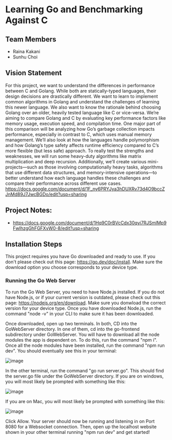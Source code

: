 # Learning Go and Benchmarking Against C

## Team Members
- Raina Kakani
- Sunhu Choi

## Vision Statement 
For this project, we want to understand the differences in performance between C and Golang. While both are statically-typed languages, their design decisions are drastically different. We want to learn to implement common algorithms in Golang and understand the challenges of learning this newer language. We also want to know the rationale behind choosing Golang over an older, heavily tested language like C or vice-versa.
We’re aiming to compare Golang and C by evaluating key performance factors like memory usage, execution speed, and compilation time. One major part of this comparison will be analyzing how Go’s garbage collection impacts performance, especially in contrast to C, which uses manual memory management. We’ll also look at how the languages handle polymorphism and how Golang’s type safety affects runtime efficiency compared to C’s more flexible (but less safe) approach. To really test the strengths and weaknesses, we will run some heavy-duty algorithms like matrix multiplication and deep recursion. Additionally, we’ll create various mini-projects—such as those involving computationally heavy tasks, algorithms that use different data structures, and memory-intensive operations—to better understand how each language handles these challenges and compare their performance across different use cases.
https://docs.google.com/document/d/1F_ny6PRYJya3hDUXRv73d4O9bccZJnMd89J7JwcBGDo/edit?usp=sharing

## Project Notes: 
- https://docs.google.com/document/d/1Hq9C0rBVcCdx30qyi7RJSmlMp9FwIhzgGhFGFXvW0-8/edit?usp=sharing

## Installation Steps 
This project requires you have Go downloaded and ready to use. If you don't please check out this page: https://go.dev/doc/install. Make sure the download option you choose corresponds to your device type.

### Running the Go Web Server
To run the Go Web Server, you need to have Node.js installed. If you do not have Node.js, or if your current version is outdated, please check out this page: https://nodejs.org/en/download. Make sure you donwload the correct version for your device type. Once you have downloaded Node.js, run the command "node -v" in your CLI to make sure it has been downloaded. 

Once downloaded, open up two terminals. In both, CD into the GoWebServer directory. In one of them, cd into the go-frontend subdirectory under GoWebServer. You will have to download all the node modules the app is dependent on. To do this, run the command "npm i". Once all the node modules have been installed, run the command "npm run dev". You should eventually see this in your terminal:

![image](https://github.com/user-attachments/assets/821d65b0-8ea0-46ca-9322-1b6d6e6b3ad3)

In the other terminal, run the command "go run server.go". This should find the server.go file under the GoWebServer directory. If you are on windows, you will most likely be prompted with something like this:

![image](https://github.com/user-attachments/assets/7b5fd56d-ce61-4395-97f7-2424f7360fc7)

If you are on Mac, you will most likely be prompted with something like this:

![image](https://github.com/user-attachments/assets/80e8fa4b-9a21-4716-8ad4-415a92248b73)


Click Allow. Your server should now be running and listening in on Port 8080 for a Websocket connection. Then, open up the localhost website shown in your other terminal running "npm run dev" and get started!

